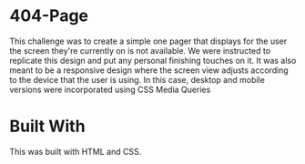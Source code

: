 # 404-Page

This challenge was to create a simple one pager that displays for the user the screen they're currently on is not available. 
We were instructed to replicate this design and put any personal finishing touches on it. 
It was also meant to be a responsive design where the screen view adjusts according to the device that the user is using. In this case,
desktop and mobile versions were incorporated using CSS Media Queries

# Built With
This was built with HTML and CSS. 
